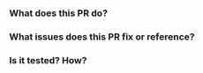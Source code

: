 ### What does this PR do?


### What issues does this PR fix or reference?


### Is it tested? How?
<!-- Please provide instructions here how reviewer can test your changes if applicable -->

